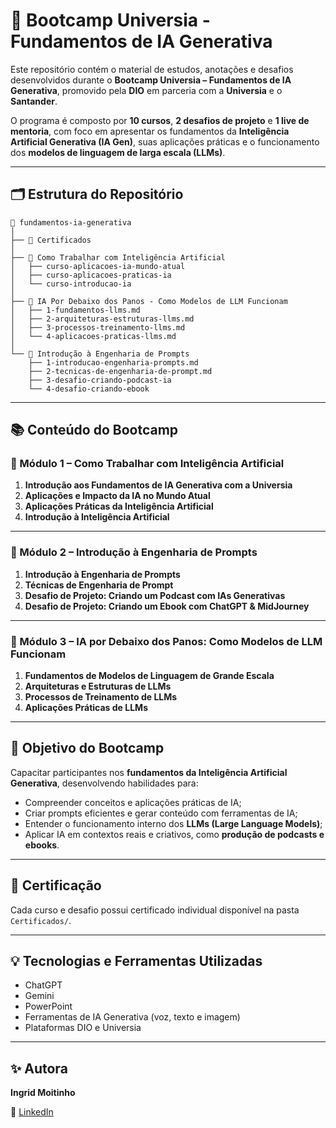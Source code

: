 # 🧠 Bootcamp Universia - Fundamentos de IA Generativa

Este repositório contém o material de estudos, anotações e desafios desenvolvidos durante o **Bootcamp Universia – Fundamentos de IA Generativa**, promovido pela **DIO** em parceria com a **Universia** e o **Santander**.

O programa é composto por **10 cursos**, **2 desafios de projeto** e **1 live de mentoria**, com foco em apresentar os fundamentos da **Inteligência Artificial Generativa (IA Gen)**, suas aplicações práticas e o funcionamento dos **modelos de linguagem de larga escala (LLMs)**.

---

## 🗂 Estrutura do Repositório

```
📁 fundamentos-ia-generativa
│
├── 📁 Certificados
│
├── 📁 Como Trabalhar com Inteligência Artificial
│   ├── curso-aplicacoes-ia-mundo-atual
│   ├── curso-aplicacoes-praticas-ia
│   └── curso-introducao-ia
│
├── 📁 IA Por Debaixo dos Panos - Como Modelos de LLM Funcionam
│   ├── 1-fundamentos-llms.md
│   ├── 2-arquiteturas-estruturas-llms.md
│   ├── 3-processos-treinamento-llms.md
│   └── 4-aplicacoes-praticas-llms.md
│
└── 📁 Introdução à Engenharia de Prompts
    ├── 1-introducao-engenharia-prompts.md
    ├── 2-tecnicas-de-engenharia-de-prompt.md
    ├── 3-desafio-criando-podcast-ia
    └── 4-desafio-criando-ebook
```

---

## 📚 Conteúdo do Bootcamp

### 🔹 Módulo 1 – Como Trabalhar com Inteligência Artificial
1. **Introdução aos Fundamentos de IA Generativa com a Universia**  
2. **Aplicações e Impacto da IA no Mundo Atual** 
3. **Aplicações Práticas da Inteligência Artificial** 
4. **Introdução à Inteligência Artificial** 

---

### 🔹 Módulo 2 – Introdução à Engenharia de Prompts
1. **Introdução à Engenharia de Prompts** 
2. **Técnicas de Engenharia de Prompt** 
3. **Desafio de Projeto: Criando um Podcast com IAs Generativas**  
4. **Desafio de Projeto: Criando um Ebook com ChatGPT & MidJourney**  

---

### 🔹 Módulo 3 – IA por Debaixo dos Panos: Como Modelos de LLM Funcionam
1. **Fundamentos de Modelos de Linguagem de Grande Escala**  
2. **Arquiteturas e Estruturas de LLMs**  
3. **Processos de Treinamento de LLMs**  
4. **Aplicações Práticas de LLMs** 

---


## 🚀 Objetivo do Bootcamp
Capacitar participantes nos **fundamentos da Inteligência Artificial Generativa**, desenvolvendo habilidades para:

- Compreender conceitos e aplicações práticas de IA;  
- Criar prompts eficientes e gerar conteúdo com ferramentas de IA;  
- Entender o funcionamento interno dos **LLMs (Large Language Models)**;  
- Aplicar IA em contextos reais e criativos, como **produção de podcasts e ebooks**.

---

## 🏅 Certificação
Cada curso e desafio possui certificado individual disponível na pasta `Certificados/`.

---

## 💡 Tecnologias e Ferramentas Utilizadas
- ChatGPT  
- Gemini
- PowerPoint
- Ferramentas de IA Generativa (voz, texto e imagem)  
- Plataformas DIO e Universia  

---

## ✨ Autora
**Ingrid Moitinho**  

🔗 [LinkedIn](https://www.linkedin.com/in/ingridmoitinho)
